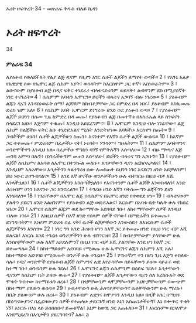 ﻿
 ኦሪት ዘፍጥረት 34 - መጽሐፍ ቅዱስ ብሉይ ኪዳን
# ኦሪት ዘፍጥረት
34
### ምዕራፍ 34
ለያዕቆብ የወለደችለት የልያ ልጅ ዲናም የዚያን አገር ሴቶች ልጆችን ለማየት ወጣች።
2 ፤ የአገሩ አለቃ የኤዊያዊ ሰው የኤሞር ልጅ ሴኬም አያት፤ ወሰዳትም ከእርስዋም ጋር ተኛ፥ አስነወራትም።
3 ፤ ልቡናውም በያዕቆብ ልጅ በዲና ፍቅር ተነደፈ፥ ብላቴናይቱንም ወደዳት፥ ልብዋንም ደስ በሚያሰኛት ነገር ተናገራት።
4 ፤ ሴኬምም አባቱን ኤሞርን። ይህችን ብላቴና አጋባኝ ብሎ ነገረው።
5 ፤ ያዕቆብም ልጁን ዲናን እንዳስነወራት ሰማ፤ ልጆቹም ከከብቶቻቸው ጋር በምድረ በዳ ነበሩ፤ ያዕቆብም እስኪመጡ ድረስ ዝም አለ።
6 ፤ የሴኬም አባት ኤሞርም ይነግረው ዘንድ ወደ ያዕቆብ ወጣ።
7 ፤ የያዕቆብም ልጆች ይህንን በሰሙ ጊዜ ከምድረ በዳ መጡ፤ የያዕቆብን ልጅ በመተኛቱ በእስራኤል ላይ ስንፍናን ስላደረገ አዘኑ፥ እጅግም ተቈጡ፤ እንዲህ አይደረግምና።
8 ፤ ኤሞርም እንዲህ ብሎ ነገራቸው። ልጄ ሴኬም በልጃችሁ ፍቅር ልቡ ተነድፎአልና ሚስት እንድትሆነው እባካችሁ እርስዋን ስጡት።
9 ፤ ጋብቾችም ሁኑን፤ ሴቶች ልጆቻችሁን ስጡን፥ እናንተም የእኛን ሴቶች ልጆች ውሰዱ።
10 ፤ ከእኛም ጋር ተቀመጡ፥ ምድሪቱም በፊታችሁ ናት፤ ኑሩባት፥ ነግዱም፥ ግዙአትም።
11 ፤ ሴኬምም አባትዋንና ወንድሞችዋን እንዲህ አለ። በፊታችሁ ሞገስን ባገኝ የምትሉኝን እሰጣለሁ።
12 ፤ ብዙ ማጫና እጅ መንሻ አምጣ በሉኝ፥ በነገራችሁኝም መጠን እሰጣለሁ፤ ይህችን ብላቴና ግን አጋቡኝ።
13 ፤ የያዕቆብም ልጆች ለሴኬምና ለአባቱ ለኤሞር በተንኰል መለሱ፥ እኅታቸውን ዲናን አርክሶአታልና፤
14 ፤ እንዲህም አሉአቸው። እኅታችንን ላልተገረዘ ሰው ለመስጠት ይህንን ነገር እናደርግ ዘንድ አይቻለንም፤ ይህ ነውር ይሆንብናልና።
15 ፤ እንደ እኛ ሆናችሁ ወንዶቻችሁን ሁሉ ብትገርዙ በዚህ ብቻ እሺ እንላችኋለን፤
16 ፤ ሴቶች ልጆቻችንን እንሰጣችኋለን፥ የእናንተንም ሴቶች ልጆች እንወስዳለን፤ አንድ ሕዝብም ሆነን ከእናንተ ጋር እንኖራለን።
17 ፤ ትገረዙ ዘንድ እኛን ባትሰሙ ግን ልጃችንን ይዘን እንሄዳለን።
18 ፤ ነገራቸውም በኤሞር ልጅ በሴኬምና በኤሞር ዘንድ የተወደደ ሆነ።
19 ፤ ብላቴናውም ያሉትን ያደርግ ዘንድ አልዘገየም፥ የያዕቆብን ልጅ ወድዶአልና፤ እርሱም በአባቱ ቤት ካሉት ሁሉ የከበረ ነበረ።
20 ፤ ኤሞርና ሴኬም ልጁም ወደ ከተማቸው አደባባይ ገቡ፥ ለከተማቸውም ሰዎች እንዲህ ብለው ነገሩ።
21 ፤ እነዚህ ሰዎች በእኛ ዘንድ የሰላም ሰዎች ናቸው፤ በምድራችን ይቀመጡ፥ ይነግዱባትም፥ እነሆም ምድሪቱ ሰፊ ናት፤ ሴቶች ልጆቻቸውን እንውሰድ፥ ለእነርሱም ሴቶች ልጆቻችንን እንስጥ።
22 ፤ ነገር ግን አንድ ሕዝብ ሆነን ከእኛ ጋር ይቀመጡ ዘንድ በዚህ ነገር ብቻ እሺ ይሉናል፤ እነርሱ እንደ ተገረዙ ወንዶቻችንን ሁሉ ብንገርዝ።
23 ፤ ከብቶቻቸውም ያላቸውም ሁሉ እንስሶቻቸውም ሁሉ ለእኛ አይደሉምን? በዚህ ነገር ብቻ እሺ ያልናቸው እንደ ሆነ ከእኛ ጋር ይቀመጣሉ።
24 ፤ ከከተማይቱም አደባባይ የሚወጡ ሁሉ ኤሞርንና ልጁን ሴኬምን እሺ አሉ፤ ከከተማይቱ አደባባይ የሚወጡት ወንዶች ሁሉ ተገረዙ።
25 ፤ ሦስተኛም ቀን በሆነ ጊዜ እጅግ ቆስለው ሳሉ፥ የዲና ወንድሞች የያዕቆብ ልጆች ስምዖንና ሌዊ እየራሳቸው ሰይፋቸውን ይዘው ሳይፈሩ ወደ ከተማ ገቡ፥ ወንዱንም ሁሉ ገደሉ፤
26 ፤ ኤሞርንና ልጁን ሴኬምንም በሰይፍ ገደሉ፥ እኅታቸውን ዲናንም ከሴኬም ቤት ይዘው ወጡ።
27 ፤ የያዕቆብም ልጆች እኅታቸውን ዲናን ሰለ አረከሱአት ወደ ሞቱት ገብተው ከተማይቱን ዘረፉ፤
28 ፤ በጎቻቸውንም ላሞቻቸውንም አህዮቻቸውንም በውጭም በከተማም ያለውን ወሰዱ።
29 ፤ ሀብታቸውን ሁሉ ሕፃናቶቻቸውንና ሴቶቻቸውንም ሁሉ ማረኩ፥ በቤት ያለውንም ሁሉ ዘረፉ።
30 ፤ ያዕቆብም ሌዊንና ስሞዖንን እንዲህ አለ። በዚች አገር በሚኖሩ በከነዓናውያንና በፌርዛውያን ሰዎች የተጠላሁ ታደርጉኝ ዘንድ እኔን አስጨነቃችሁኝ፤ እኔ በቍጥር ጥቂት ነኝ፤ እነርሱ በእኔ ላይ ይሰበሰቡና ይመቱኛል፤ እኔም ከወገኔ ጋር እጠፋለሁ።
31 ፤ እነርሱም። በጋለሞታ እንደሚደረግ በእኅታችን ያደርግባትን? አሉ። a
